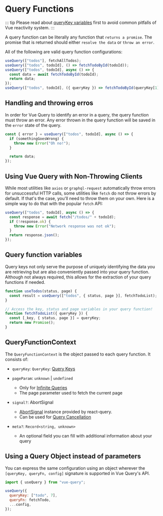 # Query Functions

::: tip
Please read about [queryKey variables](/guide/query-keys) first to avoid common pitfalls of Vue reactivity system.
:::

A query function can be literally any function that `returns a promise`. The promise that is returned should either `resolve the data` or `throw an error`.

All of the following are valid query function configurations:

```js
useQuery(["todos"], fetchAllTodos);
useQuery(["todos", todoId], () => fetchTodoById(todoId));
useQuery(["todos", todoId], async () => {
  const data = await fetchTodoById(todoId);
  return data;
});
useQuery(["todos", todoId], ({ queryKey }) => fetchTodoById(queryKey[1]));
```

## Handling and throwing erros

In order for Vue Query to identify an error in a query, the query function must throw an error. Any error thrown in the query function will be saved in the `error` state of the query.

```js
const { error } = useQuery(["todos", todoId], async () => {
  if (somethingGoesWrong) {
    throw new Error("Oh no!");
  }

  return data;
});
```

## Using Vue Query with Non-Throwing Clients

While most utilities like `axios` or `graphql-request` automatically throw errors for unsuccessful HTTP calls, some utilities like `fetch` do not throw errors by default. If that's the case, you'll need to throw them on your own. Here is a simple way to do that with the popular `fetch` API:

```js
useQuery(["todos", todoId], async () => {
  const response = await fetch("/todos/" + todoId);
  if (!response.ok) {
    throw new Error("Network response was not ok");
  }
  return response.json();
});
```

## Query function variables

Query keys not only serve the purpose of uniquely identifying the data you are retrieving but are also conveniently passed into your query function. Although not always required, this allows for the extraction of your query functions if needed.

```js
function useTodos(status, page) {
  const result = useQuery(["todos", { status, page }], fetchTodoList);
}

// Access the key, status and page variables in your query function!
function fetchTodoList({ queryKey }) {
  const [_key, { status, page }] = queryKey;
  return new Promise();
}
```

## QueryFunctionContext

The `QueryFunctionContext` is the object passed to each query function. It consists of:

- `queryKey`: `QueryKey`: [Query Keys](/guide/query-keys.md)

- `pageParam`: `unknown` | `undefined`
  - Only for [Infinite Queries](/guide/infinite-queries.md)
  - The page parameter used to fetch the current page

- `signal?`: AbortSignal
   - [AbortSignal](https://developer.mozilla.org/en-US/docs/Web/API/AbortSignal) instance provided by react-query.
   - Can be used for [Query Cancellation](/guide/query-cancellation.md)

- `meta?`: `Record<string, unknown>`
   - An optional field you can fill with additional information about your query

## Using a Query Object instead of parameters

You can express the same configuration using an object wherever the `[queryKey, queryFn, config]` signature is supported in Vue Query's API.

```js
import { useQuery } from "vue-query";

useQuery({
  queryKey: ["todo", 7],
  queryFn: fetchTodo,
  ...config,
});
```